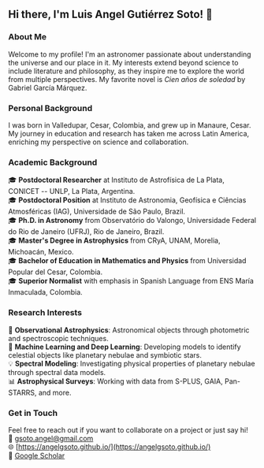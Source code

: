 ## Hi there, I'm Luis Angel Gutiérrez Soto! 👋

### About Me
Welcome to my profile! I'm an astronomer passionate about understanding the universe and our place in it. My interests extend beyond science to include literature and philosophy, as they inspire me to explore the world from multiple perspectives. My favorite novel is *Cien años de soledad* by Gabriel García Márquez.

### Personal Background
I was born in Valledupar, Cesar, Colombia, and grew up in Manaure, Cesar. My journey in education and research has taken me across Latin America, enriching my perspective on science and collaboration.

### Academic Background
🎓 **Postdoctoral Researcher** at Instituto de Astrofísica de La Plata, CONICET -- UNLP, La Plata, Argentina.  
🎓 **Postdoctoral Position** at Instituto de Astronomia, Geofísica e Ciências Atmosféricas (IAG), Universidade de São Paulo, Brazil.  
🎓 **Ph.D. in Astronomy** from Observatório do Valongo, Universidade Federal do Rio de Janeiro (UFRJ), Rio de Janeiro, Brazil.  
🎓 **Master's Degree in Astrophysics** from CRyA, UNAM, Morelia, Michoacán, Mexico.  
🎓 **Bachelor of Education in Mathematics and Physics** from Universidad Popular del Cesar, Colombia.  
🎓 **Superior Normalist** with emphasis in Spanish Language from ENS María Inmaculada, Colombia.

### Research Interests
🔭 **Observational Astrophysics**: Astronomical objects through photometric and spectroscopic techniques.  
🤖 **Machine Learning and Deep Learning**: Developing models to identify celestial objects like planetary nebulae and symbiotic stars.  
💡 **Spectral Modeling**: Investigating physical properties of planetary nebulae through spectral data models.  
📊 **Astrophysical Surveys**: Working with data from S-PLUS, GAIA, Pan-STARRS, and more.

### Get in Touch
Feel free to reach out if you want to collaborate on a project or just say hi!  
📧 [gsoto.angel@gmail.com](mailto:gsoto.angel@gmail.com)  
🌐 [https://angelgsoto.github.io/](https://angelgsoto.github.io/)  
📄 [Google Scholar](https://scholar.google.com/citations?user=n2eSin0AAAAJ&hl=en)  

